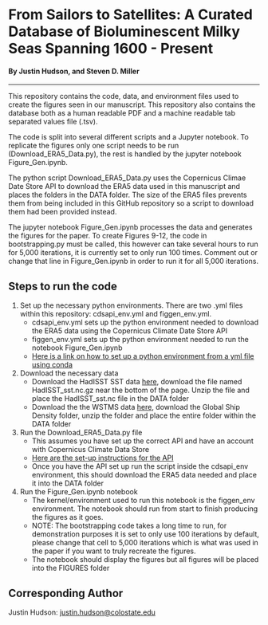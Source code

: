 # From Sailors to Satellites: A Curated Database of Bioluminescent Milky Seas Spanning 1600 - Present
#### By Justin Hudson, and Steven D. Miller
------------

This repository contains the code, data, and environment files used to create the figures seen in our manuscript. This repository also contains the database both as a human readable PDF and a machine readable tab separated values file (.tsv).

The code is split into several different scripts and a Jupyter notebook. To replicate the figures only one script needs to be run (Download_ERA5_Data.py), the rest is handled by the jupyter notebook Figure_Gen.ipynb.

The python script Download_ERA5_Data.py uses the Copernicus Climae Date Store API to download the ERA5 data used in this manuscript and places the folders in the DATA folder. The size of the ERA5 files prevents them from being included in this GitHub repository so a script to download them had been provided instead.

The jupyter notebook Figure_Gen.ipynb processes the data and generates the figures for the paper. To create Figures 9-12, the code in bootstrapping.py must be called, this however can take several hours to run for 5,000 iterations, it is currently set to only run 100 times. Comment out or change that line in Figure_Gen.ipynb in order to run it for all 5,000 iterations.

## Steps to run the code

1. Set up the necessary python environments. There are two .yml files within this repository: cdsapi_env.yml and figgen_env.yml.
    - cdsapi_env.yml sets up the python environment needed to download the ERA5 data using the Copernicus Climate Date Store API
    - figgen_env.yml sets up the python environment needed to run the notebook Figure_Gen.ipynb
    - [Here is a link on how to set up a python environment from a yml file using conda](https://docs.conda.io/projects/conda/en/latest/user-guide/tasks/manage-environments.html#creating-an-environment-from-an-environment-yml-file)
2. Download the necessary data
    - Download the HadISST SST data [here](https://www.metoffice.gov.uk/hadobs/hadisst/data/download.html), download the file named HadISST_sst.nc.gz near the bottom of the page. Unzip the file and place the HadISST_sst.nc file in the DATA folder
    - Download the the WSTMS data [here](https://datacatalog.worldbank.org/search/dataset/0037580/Global-Shipping-Traffic-Density), download the Global Ship Density folder, unzip the folder and place the entire folder within the DATA folder
3. Run the Download_ERA5_Data.py file
    - This assumes you have set up the correct API and have an account with Copernicus Climate Data Store
    - [Here are the set-up instructions for the API](https://cds.climate.copernicus.eu/how-to-api)
    - Once you have the API set up run the script inside the cdsapi_env environment, this should download the ERA5 data needed and place it into the DATA folder
4. Run the Figure_Gen.ipynb notebook
    - The kernel/environment used to run this notebook is the figgen_env environment. The notebook should run from start to finish producing the figures as it goes.
    - NOTE: The bootstrapping code takes a long time to run, for demonstration purposes it is set to only use 100 iterations by default, please change that cell to 5,000 iterations which is what was used in the paper if you want to truly recreate the figures.
    - The notebook should display the figures but all figures will be placed into the FIGURES folder

## Corresponding Author
Justin Hudson: justin.hudson@colostate.edu